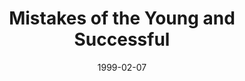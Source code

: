 ---
layout: message
category: message
series: "Surviving Success"
title: "Mistakes of the Young and Successful"
date: 1999-02-07
message_id: 408
---